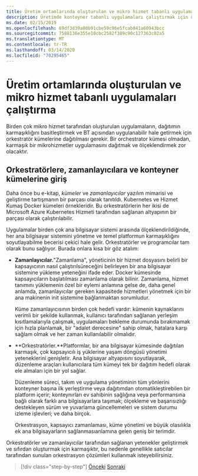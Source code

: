 ```yaml
---
title: Üretim ortamlarında oluşturulan ve mikro hizmet tabanlı uygulamaları çalıştırma
description: Üretimde konteyner tabanlı uygulamaları çalıştırmak için önemli bileşenleri tanıyın
ms.date: 02/15/2019
ms.openlocfilehash: 69df3d39a00b91cbe59c96e5fcab841a60943bcc
ms.sourcegitcommit: 7588136e355e10cbc2582f389c90c127363c02a5
ms.translationtype: MT
ms.contentlocale: tr-TR
ms.lasthandoff: 03/14/2020
ms.locfileid: "70295465"
---
```

# <a name="run-composed-and-microservices-based-applications-in-production-environments"></a>Üretim ortamlarında oluşturulan ve mikro hizmet tabanlı uygulamaları çalıştırma

Birden çok mikro hizmet tarafından oluşturulan uygulamaların, dağıtımın karmaşıklığını basitleştirmek ve BT açısından uygulanabilir hale getirmek için orkestratör kümelerine dağıtılması gerekir. Bir orchestrator kümesi olmadan, karmaşık bir mikrohizmetler uygulamasını dağıtmak ve ölçeklendirmek zor olacaktır.

## <a name="introduction-to-orchestrators-schedulers-and-container-clusters"></a>Orkestratörlere, zamanlayıcılara ve konteyner kümelerine giriş

Daha önce bu e-kitap, *kümeler* ve *zamanlayıcılar* yazılım mimarisi ve geliştirme tartışmanın bir parçası olarak tanıtıldı. Kubernetes ve Hizmet Kumaş Docker kümeleri örnekleridir. Bu orkestratörlerin her ikisi de Microsoft Azure Kubernetes Hizmeti tarafından sağlanan altyapının bir parçası olarak çalıştırılabilir.

Uygulamalar birden çok ana bilgisayar sistemi arasında ölçeklendirildiğinde, her ana bilgisayar sistemini yönetme ve temel platformun karmaşıklığını soyutlayabilme becerisi çekici hale gelir. Orkestratörler ve programcılar tam olarak bunu sağlıyor. Burada onlara kısa bir göz atalım:

- **Zamanlayıcılar.**"Zamanlama", yöneticinin bir hizmet dosyasını belirli bir kapsayıcının nasıl çalıştırılsüreceğini belirleyen bir ana bilgisayar sistemine yükleme yeteneğini ifade eder. Docker kümesinde kapsayıcıların başlatılması zamanlama olarak bilinir. Zamanlama, hizmet tanımını yüklemenin özel bir eylemi anlamına gelse de, daha genel anlamda, zamanlayıcılar gereken kapasitede hizmetleri yönetmek için bir ana makinenin init sistemine bağlanmaktan sorumludur.

   Küme zamanlayıcısının birden çok hedefi vardır: kümenin kaynaklarını verimli bir şekilde kullanmak, kullanıcı tarafından sağlanan yerleşim kısıtlamalarıyla çalışmak, uygulamaları bekleme durumunda bırakmamak için hızla planlamak, bir "adalet derecesine" sahip olmak, hatalara karşı sağlam olmak ve her zaman kullanılabilir olmalıdır.

- **Orkestratörler.**Platformlar, bir ana bilgisayar kümesinde dağıtılan karmaşık, çok kapsayıcılı iş yüklerine yaşam döngüsü yönetimi yeteneklerini genişletir. Ana bilgisayar altyapısını soyutlayarak, düzenleme araçları kullanıcılara tüm kümeyi tek bir dağıtım hedefi olarak ele almaları için bir yol sağlar.

   Düzenleme süreci, takım ve uygulama yönetiminin tüm yönlerini konteyner başına ilk yerleştirme veya dağıtımdan otomatikleştirebilen bir platform içerir; konteynırları ev sahibinin sağlığına veya performansına bağlı olarak farklı ana bilgisayarlara taşımak; ölçekleme ve başarısızlığı destekleyen sürüm ve yuvarlama güncellemeleri ve sistem durumu izleme işlevleri; ve daha birçok.

   Orkestrasyon, kapsayıcı zamanlaması, küme yönetimi ve büyük olasılıkla ek ana bilgisayarların sağlanmasıanlamına gelen geniş bir terimdir.

Orkestratörler ve zamanlayıcılar tarafından sağlanan yetenekler geliştirmek ve sıfırdan oluşturmak için karmaşıktır, bu nedenle genellikle satıcılar tarafından sunulan orkestrasyon çözümleri kullanmak isteyebilirsiniz.

>[!div class="step-by-step"]
>[Önceki](index.md)
>[Sonraki](manage-production-docker-environments.md)
